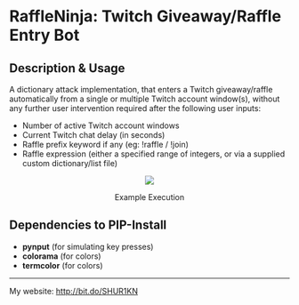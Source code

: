# RaffleNinja: Twitch Giveaway/Raffle Entry Bot

## Description & Usage
A dictionary attack implementation, that enters a Twitch giveaway/raffle automatically from a single or multiple Twitch account window(s), without any further user intervention required after the following user inputs:

- Number of active Twitch account windows
- Current Twitch chat delay (in seconds)
- Raffle prefix keyword if any (eg: !raffle / !join)
- Raffle expression (either a specified range of integers, or via a supplied custom dictionary/list file)

<div align="center">
<img src="https://raw.githubusercontent.com/SHUR1K-N/RaffleNinja-Twitch-Raffle-Entry-Bot/master/Images/Example.png" >
<p>Example Execution</p>
</div>

## Dependencies to PIP-Install
- **pynput** (for simulating key presses)
- **colorama** (for colors)
- **termcolor** (for colors)

------------

My website: http://bit.do/SHUR1KN
